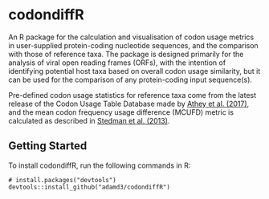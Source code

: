 # codondiffR

An R package for the calculation and visualisation of codon usage metrics in user-supplied protein-coding nucleotide sequences, and the comparison with those of reference taxa. The package is designed primarily for the analysis of viral open reading frames (ORFs), with the intention of identifying potential host taxa based on overall codon usage similarity, but it can be used for the comparison of any protein-coding input sequence(s).

Pre-defined codon usage statistics for reference taxa come from the latest release of the Codon Usage Table Database made by [Athey et al. (2017)](https://www.ncbi.nlm.nih.gov/pubmed/28865429), and the mean codon frequency usage difference (MCUFD) metric is calculated as described in [Stedman et al. (2013)](https://www.ncbi.nlm.nih.gov/pubmed/23308027).

## Getting Started

To install codondiffR, run the following commands in R:
```{r}
# install.packages("devtools")
devtools::install_github("adamd3/codondiffR")
```
